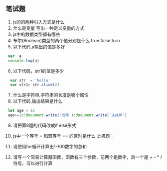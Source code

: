 ## 笔试题
1. js的的两种引入方式是什么 
2. 什么是变量 写出一种定义变量的方式 
3. js中的数据类型都有哪些 
4. 布尔(Boolean)类型的两个值分别是什么 true false turn
5. 以下代码,a输出的值是多好
```js
 var  a 
 console.log(a) 
``` 
6. 以下代码，str1的值是多少
```js
  var str  = 'hello'
  var str1= str.slice(2)
```
7. 什么是字符串,字符串的长度是哪个属性 
8. 以下代码,输出结果是什么
```js
 let age = 16
 age>=18?document.write('成年'):document.write('未成年')
```
9. 请把第8题的代码改成if else形式
10. js中一个等号 = 和双等号 == 的区别是什么 
上机题：

1. 请使用for循环计算出1-100数字的总和
2. 请写一个简易计算器函数，函数有三个参数，前两个是数字，后一个是 + - * / 符号，可以进行计算   